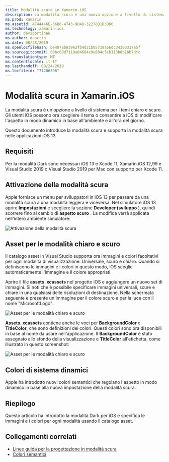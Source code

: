 ```yaml
---
title: Modalità scura in Xamarin.iOS
description: La modalità scura è una nuova opzione a livello di sistema per i temi chiaro e scuro. l'utente iOS può ora scegliere un tema o consentire a iOS di modificare l'aspetto dinamicamente.
ms.prod: xamarin
ms.assetid: 4F44446E-36B6-4743-9B4D-32278D1D3D66
ms.technology: xamarin-ios
author: davidortinau
ms.author: daortin
ms.date: 08/28/2019
ms.openlocfilehash: be487ab839e2fb4d21b85719a56dc34303317a5f
ms.sourcegitcommit: 09bc69d7119a04684c9e804c5cb113b8b1bb7dfc
ms.translationtype: MT
ms.contentlocale: it-IT
ms.lasthandoff: 09/24/2019
ms.locfileid: "71206396"
---
```

# <a name="dark-mode-in-xamarinios"></a>Modalità scura in Xamarin.iOS

La modalità scura è un'opzione a livello di sistema per i temi chiaro e scuro. Gli utenti iOS possono ora scegliere il tema o consentire a iOS di modificare l'aspetto in modo dinamico in base all'ambiente e all'ora del giorno.

Questo documento introduce la modalità scura e supporta la modalità scura nelle applicazioni iOS 13.

## <a name="requirements"></a>Requisiti

Per la modalità Dark sono necessari iOS 13 e Xcode 11, Xamarin.iOS 12,99 e Visual Studio 2019 o Visual Studio 2019 per Mac con supporto per Xcode 11.

## <a name="turning-on-dark-mode"></a>Attivazione della modalità scura

Apple fornisce un menu per sviluppatori in iOS 13 per passare da una modalità scura a una modalità leggera e viceversa. Nel simulatore iOS 13 aprire **Impostazioni** e scegliere la sezione **Developer (sviluppo** ), quindi scorrere fino al cambio di **aspetto scuro** . La modifica verrà applicata nell'intero ambiente simulatore:

![Attivazione della modalità scura](dark-mode-images/LightAndDark_DeveloperSetting.png)

## <a name="assets-for-light-and-dark-modes"></a>Asset per le modalità chiaro e scuro

Il catalogo asset in Visual Studio supporta ora immagini e colori facoltativi per ogni modalità di visualizzazione: Universale, scuro e chiaro. Quando si definiscono le immagini e i colori in questo modo, iOS sceglie automaticamente l'immagine e il colore appropriati.

Aprire il file **assets. xcassets** nel progetto iOS e aggiungere un nuovo set di immagini. Si noti che è possibile specificare immagini universali, scure e chiare in una qualsiasi delle risoluzioni di destinazione. Nella schermata seguente è presente un'immagine per il colore scuro e per la luce con il nome "MicrosoftLogo":

![Asset per le modalità chiaro e scuro](dark-mode-images/LightAndDark_AssetCatalog2.png)

**Assets. xcassets** contiene anche le voci per **BackgroundColor** e **TitleColor**, che sono definizioni dei colori. Questi colori sono ora disponibili in base al nome da usare nell'applicazione. Il **BackgroundColor** è stato assegnato allo sfondo della visualizzazione e **TitleColor** all'etichetta, come illustrato in questo screenshot:

![Asset per le modalità chiaro e scuro](dark-mode-images/LightAndDark_01.png)

## <a name="dynamic-system-colors"></a>Colori di sistema dinamici

Apple ha introdotto nuovi colori semantici che regolano l'aspetto in modo dinamico in base alla nuova impostazione della modalità scura.

## <a name="summary"></a>Riepilogo

Questo articolo ha introdotto la modalità Dark per iOS e specifica le immagini e i colori per ogni modalità usando il catalogo asset.

## <a name="related-links"></a>Collegamenti correlati

- [Linee guida per la progettazione in modalità scura](https://developer.apple.com/design/human-interface-guidelines/ios/visual-design/dark-mode/)
- [Colori semantici](https://developer.apple.com/design/human-interface-guidelines/ios/visual-design/color/#dynamic-system-colors)
